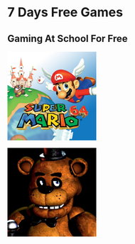 
# 7 Days Free Games




## Gaming At School For Free




[<img alt="Mario 64" width="200px" src="https://raw.githubusercontent.com/QaPd/QaPd.github.io/main/64.jpeg" />](https://sz-games.github.io/Games2/sm64/)


[<img alt="Mario 64" width="200px" src="https://raw.githubusercontent.com/QaPd/QaPd.github.io/main/fnaf1.jpeg" />](https://wellsousaaa.github.io/Five-Nights-at-Freddys-Web/)
